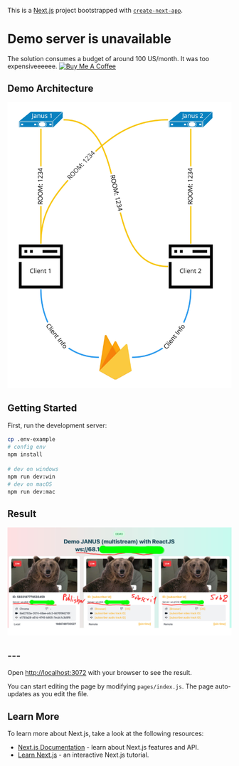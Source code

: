 This is a [Next.js](https://nextjs.org/) project bootstrapped with [`create-next-app`](https://github.com/vercel/next.js/tree/canary/packages/create-next-app).

# Demo server is unavailable
The solution consumes a budget of around 100 US/month. It was too expensiveeeeee.
<picture>
  <a href="https://www.buymeacoffee.com/duckdev84" target="_blank"><img src="https://cdn.buymeacoffee.com/buttons/default-orange.png" alt="Buy Me A Coffee" height="41" width="174"></a>
</picture>

## Demo Architecture
![Screenshot](doc/image/img-1.jpg)

## Getting Started
First, run the development server:

```bash
cp .env-example
# config env
npm install

# dev on windows
npm run dev:win
# dev on macOS
npm run dev:mac
```

## Result
![Screenshot](doc/image/img-2.jpg)

## ---
Open [http://localhost:3072](http://localhost:3072) with your browser to see the result.

You can start editing the page by modifying `pages/index.js`. The page auto-updates as you edit the file.

## Learn More

To learn more about Next.js, take a look at the following resources:

- [Next.js Documentation](https://nextjs.org/docs) - learn about Next.js features and API.
- [Learn Next.js](https://nextjs.org/learn) - an interactive Next.js tutorial.
